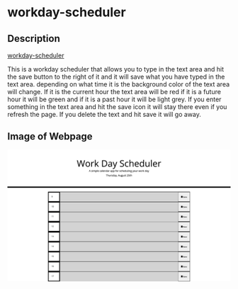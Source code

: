 # workday-scheduler
## Description
[workday-scheduler](https://will-dean5.github.io/workday-scheduler/)

This is a workday scheduler that allows you to type in the text area and hit the save button to the right of it and it will save what you have typed in the text area. depending on what time it is the background color of the text area will change. If it is the current hour the text area will be red if it is a future hour it will be green and if it is a past hour it will be light grey. If you enter something in the text area and hit the save icon it will stay there even if you refresh the page. If you delete the text and hit save it will go away. 

## Image of Webpage
![workday-scheduler](./assets/work-day.png)